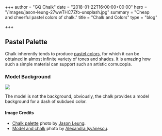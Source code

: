 +++
author = "GQ Chalk"
date = "2018-01-22T16:00:00+00:00"
hero = "/images/jason-leung-27wwTHC7Zfo-unsplash.jpg"
summary = "Cheap and cheerful pastel colors of chalk."
title = "Chalk and Colors"
type = "blog"

+++
## Pastel Palette

Chalk inherently tends to produce [pastel colors](https://en.wikipedia.org/wiki/Pastel_(color)), for which it can be obtained in almost infinite variety of tones and shades. It is amazing how such a simple material can support such an artistic cornucopia.

### Model Background

![](/images/alexandra-i-vanescu-egMjqXYfs3E-unsplash.jpg)

The model is not the background, obviously, the chalk provides a model background for a dash of subdued color.

#### Image Credits

* [Chalk palette](https://unsplash.com/photos/27wwTHC7Zfo) photo by [Jason Leung](https://unsplash.com/@ninjason).
* [Model and chalk](https://unsplash.com/photos/egMjqXYfs3E) photo by [Alexandra Ișvănescu](https://unsplash.com/@concretelies_photography).